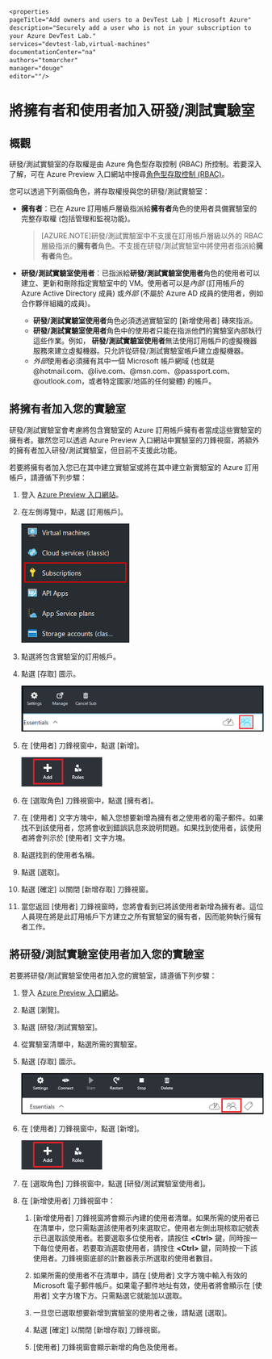     <properties
	pageTitle="Add owners and users to a DevTest Lab | Microsoft Azure"
	description="Securely add a user who is not in your subscription to your Azure DevTest Lab."
	services="devtest-lab,virtual-machines"
	documentationCenter="na"
	authors="tomarcher"
	manager="douge"
	editor=""/>

<tags
	ms.service="devtest-lab"
	ms.workload="na"
	ms.tgt_pltfrm="na"
	ms.devlang="na"
	ms.topic="article"
	ms.date="11/01/2015"
	ms.author="tarcher"/>

# 將擁有者和使用者加入研發/測試實驗室

## 概觀

研發/測試實驗室的存取權是由 Azure 角色型存取控制 (RBAC) 所控制。若要深入了解，可在 Azure Preview 入口網站中搜尋[角色型存取控制 (RBAC)](https://azure.microsoft.com/searchresults?query=Role%20Based%20Access%20Control%20%28RBAC%29)。

您可以透過下列兩個角色，將存取權授與您的研發/測試實驗室：

 - **擁有者**：已在 Azure 訂用帳戶層級指派給**擁有者**角色的使用者具備實驗室的完整存取權 (包括管理和監視功能)。

     >[AZURE.NOTE]研發/測試實驗室中不支援在訂用帳戶層級以外的 RBAC 層級指派的**擁有者**角色。不支援在研發/測試實驗室中將使用者指派給**擁有者**角色。

 -  **研發/測試實驗室使用者**：已指派給**研發/測試實驗室使用者**角色的使用者可以建立、更新和刪除指定實驗室中的 VM。使用者可以是*內部* (訂用帳戶的 Azure Active Directory 成員) 或*外部* (不屬於 Azure AD 成員的使用者，例如合作夥伴組織的成員)。
	-  **研發/測試實驗室使用者**角色必須透過實驗室的 [新增使用者] 磚來指派。
	-  **研發/測試實驗室使用者**角色中的使用者只能在指派他們的實驗室內部執行這些作業。例如， **研發/測試實驗室使用者**無法使用訂用帳戶的虛擬機器服務來建立虛擬機器。只允許從研發/測試實驗室帳戶建立虛擬機器。
	- *外部*使用者必須擁有其中一個 Microsoft 帳戶網域 (也就是 @hotmail.com、@live.com、@msn.com、@passport.com、@outlook.com，或者特定國家/地區的任何變體) 的帳戶。

## 將擁有者加入您的實驗室

研發/測試實驗室會考慮將包含實驗室的 Azure 訂用帳戶擁有者當成這些實驗室的擁有者。雖然您可以透過 Azure Preview 入口網站中實驗室的刀鋒視窗，將額外的擁有者加入研發/測試實驗室，但目前不支援此功能。

若要將擁有者加入您已在其中建立實驗室或將在其中建立新實驗室的 Azure 訂用帳戶，請遵循下列步驟：

1. 登入 [Azure Preview 入口網站](http://portal.azure.com)。

1. 在左側導覽中，點選 [訂用帳戶]。

	![訂用帳戶連結](./media/devtest-lab-add-devtest-user/subscriptions.png)
	
1. 點選將包含實驗室的訂用帳戶。

1. 點選 [存取] 圖示。

	![存取使用者](./media/devtest-lab-add-devtest-user/access-users.png)

1. 在 [使用者] 刀鋒視窗中，點選 [新增]。

	![新增使用者](./media/devtest-lab-add-devtest-user/devtest-users-blade.png)

1. 在 [選取角色] 刀鋒視窗中，點選 [擁有者]。

1. 在 [使用者] 文字方塊中，輸入您想要新增為擁有者之使用者的電子郵件。如果找不到該使用者，您將會收到錯誤訊息來說明問題。如果找到使用者，該使用者將會列示於 [使用者] 文字方塊。

1. 點選找到的使用者名稱。

1. 點選 [選取]。

1. 點選 [確定] 以關閉 [新增存取] 刀鋒視窗。

1. 當您返回 [使用者] 刀鋒視窗時，您將會看到已將該使用者新增為擁有者。這位人員現在將是此訂用帳戶下方建立之所有實驗室的擁有者，因而能夠執行擁有者工作。

## 將研發/測試實驗室使用者加入您的實驗室

若要將研發/測試實驗室使用者加入您的實驗室，請遵循下列步驟：

1. 登入 [Azure Preview 入口網站](http://portal.azure.com)。

1. 點選 [瀏覽]。

1. 點選 [研發/測試實驗室]。

1. 從實驗室清單中，點選所需的實驗室。

1. 點選 [存取] 圖示。

	![使用者存取](./media/devtest-lab-add-devtest-user/devtest-lab-home-blade.png)

1. 在 [使用者] 刀鋒視窗中，點選 [新增]。

	![新增使用者](./media/devtest-lab-add-devtest-user/devtest-users-blade.png)

1. 在 [選取角色] 刀鋒視窗中，點選 [研發/測試實驗室使用者]。

1. 在 [新增使用者] 刀鋒視窗中：

	1. [新增使用者] 刀鋒視窗將會顯示內建的使用者清單。如果所需的使用者已在清單中，您只需點選該使用者列來選取它。使用者左側出現核取記號表示已選取該使用者。若要選取多位使用者，請按住 **&lt;Ctrl>** 鍵，同時按一下每位使用者。若要取消選取使用者，請按住 **&lt;Ctrl>** 鍵，同時按一下該使用者。刀鋒視窗底部的計數器表示所選取的使用者數目。

	1. 如果所需的使用者不在清單中，請在 [使用者] 文字方塊中輸入有效的 Microsoft 電子郵件帳戶。如果電子郵件地址有效，使用者將會顯示在 [使用者] 文字方塊下方。只需點選它就能加以選取。

	1. 一旦您已選取想要新增到實驗室的使用者之後，請點選 [選取]。

	1. 點選 [確定] 以關閉 [新增存取] 刀鋒視窗。

	1. [使用者] 刀鋒視窗會顯示新增的角色及使用者。

<!---HONumber=Nov15_HO4-->